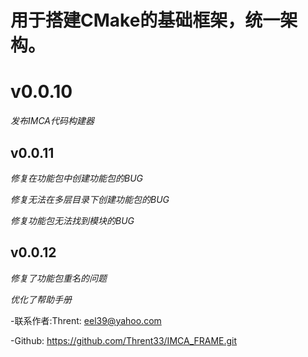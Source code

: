 
# 用于搭建CMake的基础框架，统一架构。

# v0.0.10

*发布IMCA代码构建器*

## v0.0.11

*修复在功能包中创建功能包的BUG*

*修复无法在多层目录下创建功能包的BUG*

*修复功能包无法找到模块的BUG*

## v0.0.12

*修复了功能包重名的问题*

*优化了帮助手册*

-联系作者:Thrent: eel39@yahoo.com

-Github: https://github.com/Thrent33/IMCA_FRAME.git


